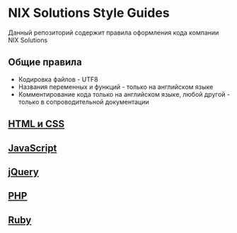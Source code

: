 # NIX Solutions Style Guides

Данный репозиторий содержит правила оформления кода компании NIX Solutions

## Общие правила
* Кодировка файлов - UTF8
* Названия переменных и функций - только на английском языке
* Комментирование кода только на английском языке, любой другой - только в сопроводительной документации

## [HTML и CSS](html-css.md)

## [JavaScript](javascript.md)

## [jQuery](jquery.md)

## [PHP](php.md)

## [Ruby](ruby.md)
